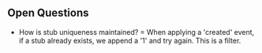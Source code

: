 


Open Questions
--------------
* How is stub uniqueness maintained? 
 = When applying a 'created' event, if a stub already exists, we append
   a '1' and try again. This is a filter. 
